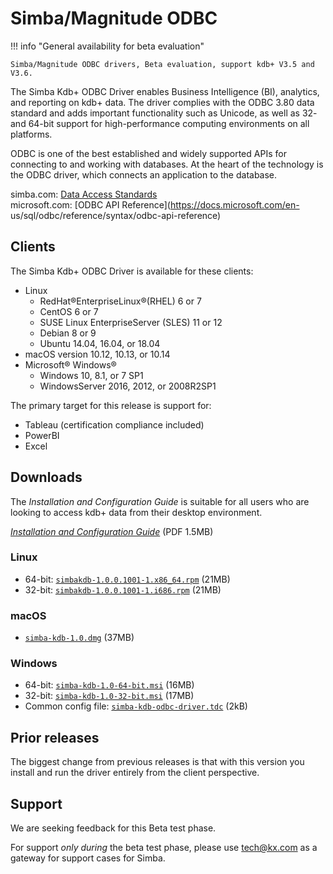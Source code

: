 # Simba/Magnitude ODBC



!!! info "General availability for beta evaluation"

    Simba/Magnitude ODBC drivers, Beta evaluation, support kdb+ V3.5 and V3.6.

The Simba Kdb+ ODBC Driver enables Business Intelligence (BI), analytics, and reporting on kdb+ data. The driver complies with the ODBC 3.80 data standard and adds important functionality such as Unicode, as well as 32- and 64-bit support for high-performance computing environments on all platforms.

ODBC is one of the best established and widely supported APIs for connecting to and working with databases. At the heart of the technology is the ODBC driver, which connects an application to the database.

<i class="far fa-hand-point-right"></i>
simba.com: [Data Access Standards](https://www.simba.com/resources/data-access-standards-glossary)  
microsoft.com: [ODBC API Reference](https://docs.microsoft.com/en- us/sql/odbc/reference/syntax/odbc-api-reference)


## Clients

The Simba Kdb+ ODBC Driver is available for these clients:

-   <i class="fab fa-linux"></i> Linux
    +   RedHat®EnterpriseLinux®(RHEL) 6 or 7
    +   CentOS 6 or 7
    +   SUSE Linux EnterpriseServer (SLES) 11 or 12
    +   Debian 8 or 9
    +   Ubuntu 14.04, 16.04, or 18.04
-   <i class="fab fa-apple"></i> macOS version 10.12, 10.13, or 10.14
-   <i class="fab fa-windows"></i> Microsoft® Windows® 
    +   Windows 10, 8.1, or 7 SP1
    +   WindowsServer 2016, 2012, or 2008R2SP1


The primary target for this release is support for:

-   Tableau (certification compliance included)
-   PowerBI
-   Excel


## Downloads

The 
_Installation and Configuration Guide_
is suitable for all users who are looking to access kdb+ data from their desktop environment.

<i class="fas fa-download"></i> 
[_Installation and Configuration Guide_](/download/simba-kdb-odbc-install-and-configuration-guide.pdf)
(PDF 1.5MB)

### <i class="fab fa-linux"></i> Linux

-   64-bit: [`simbakdb-1.0.0.1001-1.x86_64.rpm`](/download/simbakdb-1.0.0.1001-1.x86_64.rpm) (21MB)
-   32-bit: [`simbakdb-1.0.0.1001-1.i686.rpm`](/download/simbakdb-1.0.0.1001-1.i686.rpm) (21MB)


### <i class="fab fa-apple"></i> macOS

-   [`simba-kdb-1.0.dmg`](/download/simba-kdb-1.0.dmg) (37MB)


### <i class="fab fa-windows"></i> Windows

-   64-bit: [`simba-kdb-1.0-64-bit.msi`](/download/simba-kdb-1.0-64-bit.msi) (16MB)
-   32-bit: [`simba-kdb-1.0-32-bit.msi`](/download/simba-kdb-1.0-32-bit.msi) (17MB)
-   Common config file: [`simba-kdb-odbc-driver.tdc`](/download/simba-kdb-odbc-driver.tdc) (2kB)



## Prior releases

The biggest change from previous releases is that with this version you install and run the driver entirely from the client perspective.



## Support

We are seeking feedback for this Beta test phase.

For support _only during_ the beta test phase, please use tech@kx.com as a gateway for support cases for Simba.